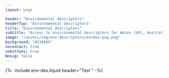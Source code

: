 ```yaml
---
layout: page

header: "Environmental descriptors"
headerTop: "Environmental descriptors"
title: "Environmental descriptors"
subtitle: "Access to environmental descriptors for Wales (UK), Australia and Papua New Guinea"
image: "/assets/img/env-descriptors/envdes-png.png"
background: "#234665"
nocontact: true
nobuttons: true
Nosvg: false
---
```


{%-
include env-des.liquid
header="Test "
-%}
